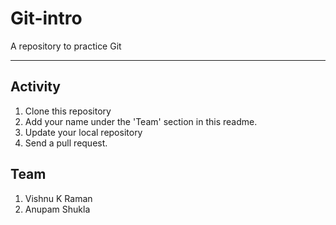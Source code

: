 # Git-intro
A repository to practice Git

---

## Activity

1. Clone this repository
2. Add your name under the 'Team' section in this readme.
3. Update your local repository
4. Send a pull request.

## Team

1. Vishnu K Raman
2. Anupam Shukla
